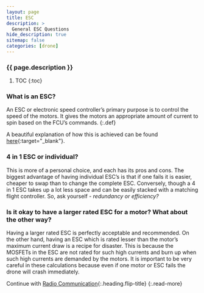```yaml
---
layout: page
title: ESC
description: >
  General ESC Questions
hide_description: true
sitemap: false
categories: [drone]
---
```



<h3 class="faded">{{ page.description }}</h3>

1. TOC
{:toc}

### What is an ESC?

An ESC or electronic speed controller’s primary purpose is to control the speed of the motors. It gives the motors an appropriate amount of current to spin based on the FCU’s commands. 
{:.def}

A beautiful explanation of how this is achieved can be found [here][ESCWorking]{:target="_blank"}.

### 4 in 1 ESC or individual?

This is more of a personal choice, and each has its pros and cons. The biggest advantage of having individual ESC’s is that if one fails it is easier, cheaper to swap than to change the complete ESC. Conversely, though a 4 in 1 ESC takes up a lot less space and can be easily stacked with a matching flight controller. So, ask yourself - *redundancy or efficiency?*
 
### Is it okay to have a larger rated ESC for a motor? What about the other way?

Having a larger rated ESC is perfectly acceptable and recommended. On the other hand, having an ESC which is rated lesser than the motor’s maximum current draw is a recipe for disaster. This is because the MOSFETs in the ESC are not rated for such high currents and burn up when such high currents are demanded by the motors. It is important to be very careful in these calculations because even if one motor or ESC fails the drone will crash immediately.

Continue with [Radio Communication](radio-communication){:.heading.flip-title}
{:.read-more}

[ESCWorking]: https://www.youtube.com/watch?v=uOQk8SJso6Q